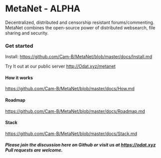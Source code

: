 # MetaNet - ALPHA

Decentralized, distributed and censorship resistant forums/commenting. MetaNet combines the open-source power of distributed websearch, file sharing and security. 

### Get started
Install: https://github.com/Cam-B/MetaNet/blob/master/docs/Install.md

Try It out at our public server http://Odat.xyz/metanet


#### How it works
https://github.com/Cam-B/MetaNet/blob/master/docs/How.md

#### Roadmap
https://github.com/Cam-B/MetaNet/blob/master/docs/Roadmap.md

#### Stack
https://github.com/Cam-B/MetaNet/blob/master/docs/Stack.md


##### Please join the discussion here on Github or visit us at https://odat.xyz Pull requests are welcome.






